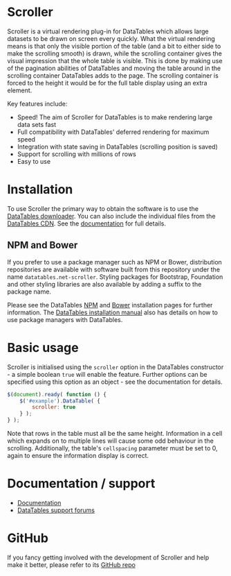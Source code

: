 # Scroller

Scroller is a virtual rendering plug-in for DataTables which allows large datasets to be drawn on screen every quickly. What the virtual rendering means is that only the visible portion of the table (and a bit to either side to make the scrolling smooth) is drawn, while the scrolling container gives the visual impression that the whole table is visible. This is done by making use of the pagination abilities of DataTables and moving the table around in the scrolling container DataTables adds to the page. The scrolling container is forced to the height it would be for the full table display using an extra element.

Key features include:

* Speed! The aim of Scroller for DataTables is to make rendering large data sets fast
* Full compatibility with DataTables' deferred rendering for maximum speed
* Integration with state saving in DataTables (scrolling position is saved)
* Support for scrolling with millions of rows
* Easy to use


# Installation

To use Scroller the primary way to obtain the software is to use the [DataTables downloader](//datatables.net/download). You can also include the individual files from the [DataTables CDN](//cdn.datatables.net). See the [documentation](http://datatables.net/extensions/scroller/) for full details.

## NPM and Bower

If you prefer to use a package manager such as NPM or Bower, distribution repositories are available with software built from this repository under the name `datatables.net-scroller`. Styling packages for Bootstrap, Foundation and other styling libraries are also available by adding a suffix to the package name.

Please see the DataTables [NPM](//datatables.net/download/npm) and [Bower](//datatables.net/download/bower) installation pages for further information. The [DataTables installation manual](//datatables.net/manual/installation) also has details on how to use package managers with DataTables.


# Basic usage

Scroller is initialised using the `scroller` option in the DataTables constructor - a simple boolean `true` will enable the feature. Further options can be specified using this option as an object - see the documentation for details.

```js
$(document).ready( function () {
	$('#example').DataTable( {
		scroller: true
	} );
} );
```

Note that rows in the table must all be the same height. Information in a cell which expands on to multiple lines will cause some odd behaviour in the scrolling. Additionally, the table's `cellspacing` parameter must be set to 0, again to ensure the information display is correct.


# Documentation / support

* [Documentation](https://datatables.net/extensions/scroller/)
* [DataTables support forums](http://datatables.net/forums)


# GitHub

If you fancy getting involved with the development of Scroller and help make it better, please refer to its [GitHub repo](https://github.com/DataTables/Scroller)

